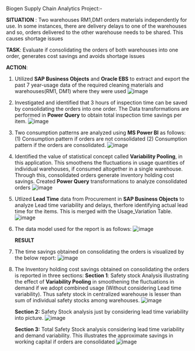 Biogen Supply Chain Analytics Project:-

**SITUATION** : Two warehouses RM1,DM1 orders materials independently for use. In some instances, there are delivery delays to one of the warehouses and so, orders delivered to the other warehouse needs to be shared. This causes shortage issues

**TASK**: Evaluate if consolidating the orders of both warehouses into one order, generates cost savings and avoids shortage issues

**ACTION**: 

1.	Utilized **SAP Business Objects** and **Oracle EBS** to extract and export the past 7 year-usage data of the required cleaning materials and warehouses(RM1, DM1) where they were used
   ![image](https://github.com/user-attachments/assets/0ff97814-de6b-4045-b462-d8936c00e7ae)

2. Investigated and identified that 3 hours of inspection time can be saved by consolidating the orders into one order. The Data transformations are performed in **Power Query** to obtain total inspection time savings per item.
   ![image](https://github.com/user-attachments/assets/5405f5bf-ebe7-456d-a568-cc994f5ba36f)


3. Two consumption patterns are analyzed using **MS Power BI** as follows: (1) Consumption pattern if orders are not consolidated (2) Consumption pattern if the orders are consolidated. 
   ![image](https://github.com/user-attachments/assets/28132378-48de-4ae9-aabe-3889e7857927)

4. Identified the value of statistical concept called **Variability Pooling**, in this application. This smoothens the fluctuations in usage quantities of individual warehouses, if consumed altogether in a single warehouse. Through this, consolidated orders generate inventory holding cost savings. Created **Power Query** transformations to analyze consolidated orders
   ![image](https://github.com/user-attachments/assets/80abf8b5-99bd-47b4-b51e-f40d180ba40c)

5. Utlized **Lead Time** data from Procurement in **SAP Business Objects** to analyze Lead time variability and delays, therfore identifying actual lead time for the items. This is merged with the Usage_Variation Table.
   ![image](https://github.com/user-attachments/assets/9ec56f99-db69-4380-a7de-506d07a8e523)

6. The data model used for the report is as follows:
   ![image](https://github.com/user-attachments/assets/2fedb761-61f9-4cbe-a188-1840bb72115f)

   **RESULT**
1. The time savings obtained on consolidating the orders is visualized by the below report:
   ![image](https://github.com/user-attachments/assets/afee819f-ffd4-42f4-a752-ca62946c4a08)

2. The Inventory holding cost savings obtained on consolidating the orders is reported in three sections:
   **Section 1**: Safety stock Analysis illustrating the effect of **Variability Pooling** in smoothening the fluctuations in demand if we adopt combined usage (Without considering Lead time variability). Thus safety stock in centralized warehouse is lesser than sum of individual safety stocks among warehouses. 
   ![image](https://github.com/user-attachments/assets/ad37a470-7edc-421a-bf08-3338d31a37ac)


   **Section 2:** Safety Stock analysis just by considering lead time variability into picture.
   ![image](https://github.com/user-attachments/assets/56751a50-0a02-4ea9-b1a9-1f16da27fe33)

   **Section 3:** Total Safety Stock analysis considering lead time variability and demand variability. This illustrates the approximate savings in working capital if orders are consolidated
   ![image](https://github.com/user-attachments/assets/0c6fbc11-883b-44af-93fd-8829e9901f16)


   

   
   
   



      
   

